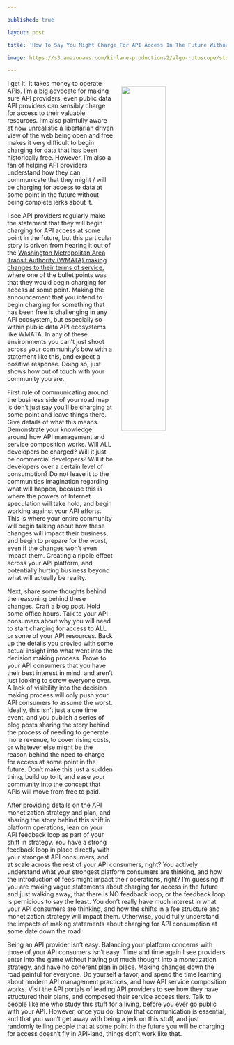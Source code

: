 ---
published: true
layout: post
title: 'How To Say You Might Charge For API Access In The Future Without Being A Jerk'
image: https://s3.amazonaws.com/kinlane-productions2/algo-rotoscope/stories/statue-face-open-mouth_copper_circuit.png
---

<p><img src="https://s3.amazonaws.com/kinlane-productions2/algo-rotoscope/stories/statue-face-open-mouth_copper_circuit.png" align="right" width="45%" style="padding: 15px;" />
<p>I get it. It takes money to operate APIs. I’m a big advocate for making sure API providers, even public data API providers can sensibly charge for access to their valuable resources. I’m also painfully aware at how unrealistic a libertarian driven view of the web being open and free makes it very difficult to begin charging for data that has been historically free. However, I’m also a fan of helping API providers understand how they can communicate that they might / will be charging for access to data at some point in the future without being complete jerks about it.

<p>I see API providers regularly make the statement that they will begin charging for API access at some point in the future, but this particular story is driven from hearing it out of the <a href="https://technical.ly/dc/2017/11/22/developers-upset-wmatas-new-data-terms-use/">Washington Metropolitan Area Transit Authority (WMATA) making changes to their terms of service</a>, where one of the bullet points was that they would begin charging for access at some point. Making the announcement that you intend to begin charging for something that has been free is challenging in any API ecosystem, but especially so within public data API ecosystems like WMATA. In any of these environments you can’t just shoot across your community’s bow with a statement like this, and expect a positive response. Doing so, just shows how out of touch with your community you are.

<p>First rule of communicating around the business side of your road map is don’t just say you’ll be charging at some point and leave things there. Give details of what this means. Demonstrate your knowledge around how API management and service composition works. Will ALL developers be charged? Will it just be commercial developers? Will it be developers over a certain level of consumption? Do not leave it to the communities imagination regarding what will happen, because this is where the powers of Internet speculation will take hold, and begin working against your API efforts. This is where your entire community will begin talking about how these changes will impact their business, and begin to prepare for the worst, even if the changes won’t even impact them. Creating a ripple effect across your API platform, and potentially hurting business beyond what will actually be reality.

<p>Next, share some thoughts behind the reasoning behind these changes. Craft a blog post. Hold some office hours. Talk to your API consumers about why you will need to start charging for access to ALL or some of your API resources. Back up the details you provied with some actual insight into what went into the decision making process. Prove to your API consumers that you have their best interest in mind, and aren’t just looking to screw everyone over. A lack of visibility into the decision making process will only push your API consumers to assume the worst. Ideally, this isn’t just a one time event, and you publish a series of blog posts sharing the story behind the process of needing to generate more revenue, to cover rising costs, or whatever else might be the reason behind the need to charge for access at some point in the future. Don’t make this just a sudden thing, build up to it, and ease your community into the concept that APIs will move from free to paid.

<p>After providing details on the API monetization strategy and plan, and sharing the story behind this shift in platform operations, lean on your API feedback loop as part of your shift in strategy. You have a strong feedback loop in place directly with your strongest API consumers, and at scale across the rest of your API consumers, right? You actively understand what your strongest platform consumers are thinking, and how the introduction of fees might impact their operations, right? I’m guessing if you are making vague statements about charging for access in the future and just walking away, that there is NO feedback loop, or the feedback loop is pernicious to say the least. You don’t really have much interest in what your API consumers are thinking, and how the shifts in a fee structure and monetization strategy will impact them. Otherwise, you’d fully understand the impacts of making statements about charging for API consumption at some date down the road.

<p>Being an API provider isn’t easy. Balancing your platform concerns with those of your API consumers isn’t easy. Time and time again I see providers enter into the game without having put much thought into a monetization strategy, and have no coherent plan in place. Making changes down the road painful for everyone. Do yourself a favor, and spend the time learning about modern API management practices, and how API service composition works. Visit the API portals of leading API providers to see how they have structured their plans, and composed their service access tiers. Talk to people like me who study this stuff for a living, before you ever go public with your API. However, once you do, know that communication is essential, and that you won’t get away with being a jerk on this stuff, and just randomly telling people that at some point in the future you will be charging for access doesn’t fly in API-land, things don’t work like that.


